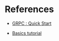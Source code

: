 # References

* [GRPC : Quick Start](https://grpc.io/docs/languages/python/quickstart/)

* [Basics tutorial](https://grpc.io/docs/languages/python/basics/)